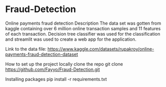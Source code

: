 # Fraud-Detection
Online payments fraud detection
Description
The data set was gotten from kaggle containing over 6 million online transaction samples and 11 features of each transaction. Decision tree classifier was used for the classification and streamlit was used to create a web app for the application. 

Link to the data file: https://www.kaggle.com/datasets/rupakroy/online-payments-fraud-detection-dataset

How to set up the project locally
clone the repo git clone https://github.com/Fayyo/Fraud-Detection.git

Installing packages pip install -r requirements.txt
